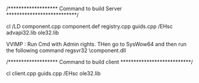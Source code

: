 /******************* Command to build Server ***************************/

cl /LD component.cpp component.def registry.cpp guids.cpp /EHsc advapi32.lib ole32.lib


VVIMP : Run Cmd with Admin rights. THen go to SysWow64 and then run the following command 
regsvr32 <path>\component.dll

/******************* Command to build client ***************************/

cl client.cpp guids.cpp /EHsc ole32.lib